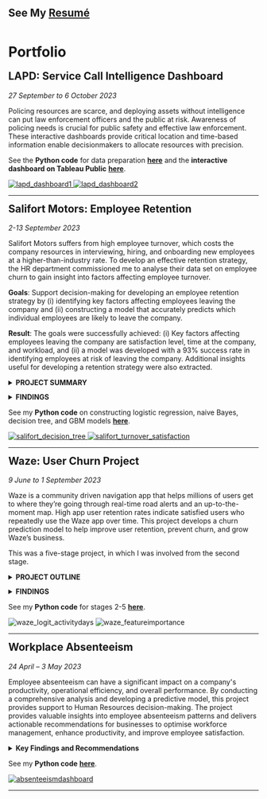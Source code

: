 <style>
h1 {margin-top: 15px;
   }
h2 {margin-top: 13px;
   }
details details {
   margin: 9px;
   }
summary {margin-top: 3px;
   }
ul {margin-top: 3px;
    margin-bottom: 6px;
   }
ol {margin-top: 3px;
    margin-bottom: 3px;
   }

.project-detail {
   margin-bottom: 12px;
}
</style>

<h2>See My <strong><a href="https://davidscholtz.co.za/resume.html">Resumé</a></strong></h2>
<br class="project-detail">
<h1>Portfolio</h1>

<!--
<h2>Student Performance in Ethics Course</h2>

_24 July 2023 – (Ongoing)_

---
-->

<h2><strong>LAPD</strong>: Service Call Intelligence Dashboard</h2>

<em>27 September to 6 October 2023</em>

Policing resources are scarce, and deploying assets without intelligence can put law enforcement officers and the public at risk. Awareness of policing needs is crucial for public safety and effective law enforcement. These interactive dashboards provide critical location and time-based information enable decisionmakers to allocate resources with precision.

See the <strong>Python code</strong> for data preparation <strong><a href="https://github.com/DStrix66/lapd-dashboard/blob/main/lapd_eda.ipynb" target="_blank">here</a></strong> and the <strong>interactive dashboard on Tableau Public</strong> <strong><a href="https://public.tableau.com/app/profile/david.scholtz/viz/LAPDServiceCalls2019-2023fin/Story1" target="_blank">here</a></strong>.

<a href="https://public.tableau.com/app/profile/david.scholtz/viz/LAPDServiceCalls2019-2023fin/Story1" target="_blank">
  <img src="portfolio_images/lapd1.png" alt="lapd_dashboard1">
</a>

<a href="https://public.tableau.com/app/profile/david.scholtz/viz/LAPDServiceCalls2019-2023fin/Story1" target="_blank">
  <img src="portfolio_images/lapd2.png" alt="lapd_dashboard2">
</a>

---

<h2><strong>Salifort Motors</strong>: Employee Retention</h2>

<em>2-13 September 2023</em>

Salifort Motors suffers from high employee turnover, which costs the company resources in interviewing, hiring, and onboarding new employees at a higher-than-industry rate. To develop an effective retention strategy, the HR department commissioned me to analyse their data set on employee churn to gain insight into factors affecting employee turnover.

<strong>Goals</strong>: Support decision-making for developing an employee retention strategy by (i) identifying key factors affecting employees leaving the company and (ii) constructing a model that accurately predicts which individual employees are likely to leave the company.

<strong>Result</strong>: The goals were successfully achieved: (i) Key factors affecting employees leaving the company are satisfaction level, time at the company, and workload, and (ii) a model was developed with a 93% success rate in identifying employees at risk of leaving the company. Additional insights useful for developing a retention strategy were also extracted.

<details class="project-detail">
   <summary><strong>PROJECT SUMMARY</strong></summary>
   
<p>An EDA was conducted to clean and prepare the data set for predictive modelling. Features were extracted and selected iteratively in parallel with testing various binomial classification ML models, namely logistic regression, naïve Bayes, decision-tree, and tree-based gradient boosting machine. The latter two models were highly successful at predicting employee turnover with similar performance metrics (a precision of 97% and a recall of 92-93%). Both models identified the same factors as impacting employees leaving the company, namely satisfaction, time at the company, and workload.</p>
</details>

<details class="project-detail">
   <summary><strong>FINDINGS</strong></summary>

<p>These factors (satisfaction, time at the company, and workload) do not have simple linear relationships to turnover. For example, employees within certain high and low satisfaction intervals were both more likely to leave. Thus, further investigation is required to determine the nature of the impact these factors have on employees leaving. This would be informative for developing a nuanced and effective employee retention strategy.</p>

<p>Additional findings useful to the goal that were not part of the initial project plan were also identified, mostly with regards to employee management. For instance, there doesn’t appear to be a clear process for promoting high-performing employees, or for developing capacity in struggling employees.</p>

</details>

See my <strong>Python code</strong> on constructing logistic regression, naive Bayes, decision tree, and GBM models <strong><a href="https://github.com/DStrix66/salifort-motors-employee-retention.git" target="_blank">here</a></strong>.

<!-- <img src="portfolio_images/salifort_decision_tree.svg" alt="salifort_decision_tree"> -->

<a href="http://davidscholtz.co.za/portfolio_images/salifort_decision_tree.svg" target="_blank">
  <img src="portfolio_images/salifort_decision_tree.svg" alt="salifort_decision_tree">
</a>

<!-- <img src="portfolio_images/salifort_turnover_satisfaction.png" alt="salifort_turnover_satisfaction">  -->

<a href="http://davidscholtz.co.za/portfolio_images/salifort_turnover_satisfaction.png" target="_blank">
  <img src="portfolio_images/salifort_turnover_satisfaction.png" alt="salifort_turnover_satisfaction">
</a>

---

<h2><strong>Waze</strong>: User Churn Project</h2>

<em>9 June to 1 September 2023</em>

Waze is a community driven navigation app that helps millions of users get to where they’re going through real-time road alerts and an up-to-the-moment map. High app user retention rates indicate satisfied users who repeatedly use the Waze app over time. This project develops a churn prediction model to help improve user retention, prevent churn, and grow Waze’s business.

This was a five-stage project, in which I was involved from the second stage.

<details class="project-detail">
   <summary><strong>PROJECT OUTLINE</strong></summary>
   
   <details>
      <summary><strong><em>Stage 1: Project proposal</em></strong> (not involved)</summary>

<ol type="1">
   <li>Data was imported and explored for useful user churn information</li>
   <li>A project proposal was accepted by Waze for an in-depth EDA (stage 2), statistical testing (stage 3), and predictive modelling (stages 4 & 5)</li>
</ol>
   </details>
   
   <details>
      <summary><strong><em>Stage 2: EDA</em></strong> (9-12 June 2023)</summary>

<ol type="1">
   <li>Churn rate is highest for users who didn’t drive using the app much in the last month</li>
   <li>Device types had similar churn rates</li>
   <li>Key conclusion: Statistical tests need to be run on variable classes (e.g., device used) to determine significant relationships with churn</li>
</ol>
   </details>

<details>
   <summary><strong><em>Stage 3: Two-sample hypothesis test</em></strong> (24-28 June 2023)</summary>

<ol type="1">
   <li>Calculations show that iPhone users have a higher average use of the app compared to Android users</li>
   <li>However, this difference is not statistically significant</li>
   <li>Key conclusion: More marketing-relevant data is needed for statistically examining churn by device use and other variables.</li>
</ol>
</details>

<details>
   <summary><strong><em>Stage 4:Logistic regression analysis</em></strong> (17-20 July 2023)</summary>

<ol type="1">
   <li>Ran a binomial logistic regression with slightly better than benchmark precision but very low recall</li>
   <li>Contrary to what was expected from EDA findings, the amount of driving was the second-least-important variable for predicting churn</li>
</ol>
</details>

<details>
   <summary><strong><em>Stage 5: Predictive classification models</em></strong> (28 August to 1 September 2023)</summary>

<ol type="1">
   <li>Features of interest were extracted, and a random forest model and a GBM model on predicting user churn were developed and performances compared</li>
   <li>The GBM outperformed the random forest model, and it had similar levels of precision and accuracy to the logistic regression, with a much better (though still unsatisfactory) recall score</li>
   <li>The models confirmed the insufficiency of the data and the need for driver-level data collection (e.g., drive times and geographic information) and user interaction with the app (e.g., input a road hazard).</li>
</ol>
</details>

</details>

<details class="project-detail">
<summary><strong>FINDINGS</strong></summary>

<p>It was established that the data is insufficient for reliably predicting user churn and that further granular data is needed on app usage and geography. Given the data, it could be determined that users who are professional drivers and who use the app more in a month are the biggest predictors of whether a user will churn or be retained.</p>

</details>

See my <strong>Python code</strong> for stages 2-5 <strong><a href="https://github.com/DStrix66/waze-user-churn.git" target="_blank">here</a></strong>.

<img src="portfolio_images/waze_logit_activitydays.png" alt="waze_logit_activitydays">

<img src="portfolio_images/waze_gbm_feature_importance2.png" alt="waze_featureimportance">

---

<h2><strong>Workplace Absenteeism</strong></h2>

<em>24 April – 3 May 2023</em>

Employee absenteeism can have a significant impact on a company's productivity, operational efficiency, and overall performance. By conducting a comprehensive analysis and developing a predictive model, this project provides support to Human Resources decision-making. The project provides valuable insights into employee absenteeism patterns and delivers actionable recommendations for businesses to optimise workforce management, enhance productivity, and improve employee satisfaction.

<details class="project-detail">
<summary><strong>Key Findings and Recommendations</strong></summary>

<ul>
    <li>Scheduled medical appointments tend not to result in excessive workplace absenteeism, whereas having unplanned medical needs is a strong predictor</li>
    <li>HR is recommended to consider interventions to improve employee health and early medical need detection, e.g.:</li>
    <ul>
        <li>scheduling regular medical check-ups at company cost</li>
        <li>driving improved health culture in the workplace (e.g., a workplace gym, canteen that serves balanced meals)</li>
    </ul>
    <li>Employees staying further from work and with more children may be offered benefits like a tax-deductible company fuel card or a partial work-from-home accommodation</li>
</ul>
</details>

See my <strong>Python code</strong> <strong><a href="https://github.com/DStrix66/waze-user-churn.git" target="_blank">here</a></strong>.<br>

<a href="http://davidscholtz.co.za/portfolio_images/absenteeism.png" target="_blank">
  <img src="portfolio_images/absenteeism.png" alt="absenteeismdashboard">
</a>

---
